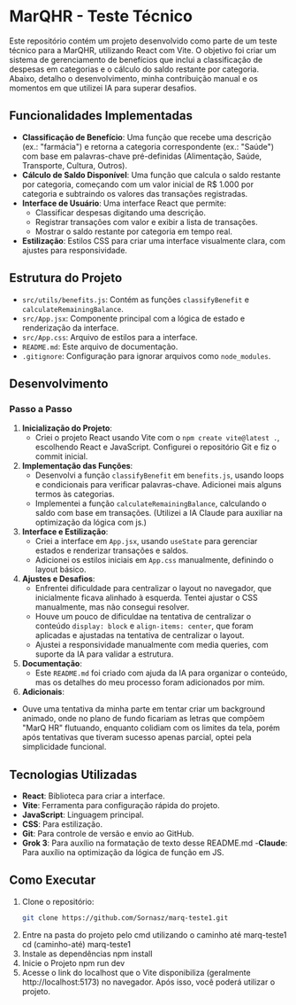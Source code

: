 # MarQHR - Teste Técnico

Este repositório contém um projeto desenvolvido como parte de um teste técnico para a MarQHR, utilizando React com Vite. O objetivo foi criar um sistema de gerenciamento de benefícios que inclui a classificação de despesas em categorias e o cálculo do saldo restante por categoria. Abaixo, detalho o desenvolvimento, minha contribuição manual e os momentos em que utilizei IA para superar desafios.

## Funcionalidades Implementadas

- **Classificação de Benefício**: Uma função que recebe uma descrição (ex.: "farmácia") e retorna a categoria correspondente (ex.: "Saúde") com base em palavras-chave pré-definidas (Alimentação, Saúde, Transporte, Cultura, Outros).
- **Cálculo de Saldo Disponível**: Uma função que calcula o saldo restante por categoria, começando com um valor inicial de R$ 1.000 por categoria e subtraindo os valores das transações registradas.
- **Interface de Usuário**: Uma interface React que permite:
  - Classificar despesas digitando uma descrição.
  - Registrar transações com valor e exibir a lista de transações.
  - Mostrar o saldo restante por categoria em tempo real.
- **Estilização**: Estilos CSS para criar uma interface visualmente clara, com ajustes para responsividade.

## Estrutura do Projeto

- `src/utils/benefits.js`: Contém as funções `classifyBenefit` e `calculateRemainingBalance`.
- `src/App.jsx`: Componente principal com a lógica de estado e renderização da interface.
- `src/App.css`: Arquivo de estilos para a interface.
- `README.md`: Este arquivo de documentação.
- `.gitignore`: Configuração para ignorar arquivos como `node_modules`.

## Desenvolvimento

### Passo a Passo
1. **Inicialização do Projeto**:
   - Criei o projeto React usando Vite com o `npm create vite@latest .`, escolhendo React e JavaScript. Configurei o repositório Git e fiz o commit inicial.
2. **Implementação das Funções**:
   - Desenvolvi a função `classifyBenefit` em `benefits.js`, usando loops e condicionais para verificar palavras-chave. Adicionei mais alguns termos às categorias.
   - Implementei a função `calculateRemainingBalance`, calculando o saldo com base em transações. (Utilizei a IA Claude para auxiliar na optimização da lógica com js.)
3. **Interface e Estilização**:
   - Criei a interface em `App.jsx`, usando `useState` para gerenciar estados e renderizar transações e saldos.
   - Adicionei os estilos iniciais em `App.css` manualmente, definindo o layout básico.
4. **Ajustes e Desafios**:
   - Enfrentei dificuldade para centralizar o layout no navegador, que inicialmente ficava alinhado à esquerda. Tentei ajustar o CSS manualmente, mas não consegui resolver.
   - Houve um pouco de dificuldae na tentativa de centralizar o conteúdo `display: block` e `align-items: center`, que foram aplicadas e ajustadas  na tentativa de centralizar o layout.
   - Ajustei a responsividade manualmente com media queries, com suporte da IA para validar a estrutura.
5. **Documentação**:
   - Este `README.md` foi criado com ajuda da IA para organizar o conteúdo, mas os detalhes do meu processo foram adicionados por mim.
6. **Adicionais**:
  - Ouve uma tentativa da minha parte em tentar criar um background animado, onde no plano de fundo ficariam as letras que compõem "MarQ HR" flutuando, enquanto colidiam com os limites     da tela, porém após tentativas que tiveram sucesso apenas parcial, optei pela simplicidade funcional.
    
## Tecnologias Utilizadas
- **React**: Biblioteca para criar a interface.
- **Vite**: Ferramenta para configuração rápida do projeto.
- **JavaScript**: Linguagem principal.
- **CSS**: Para estilização.
- **Git**: Para controle de versão e envio ao GitHub.
- **Grok 3**: Para auxílio na formatação de texto desse README.md
-**Claude**: Para auxílio na optimização da lógica de função em JS.

## Como Executar
1. Clone o repositório:
   ```bash
   git clone https://github.com/Sornasz/marq-teste1.git
2. Entre na pasta do projeto pelo cmd utilizando o caminho até marq-teste1
    cd (caminho-até) marq-teste1
3. Instale as dependências
    npm install
4. Inicie o Projeto
   npm run dev
5. Acesse o link do localhost que o Vite disponibiliza (geralmente http://localhost:5173) no navegador. Após isso, você poderá utilizar o projeto.
